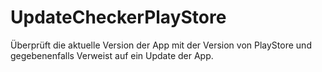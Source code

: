 # UpdateCheckerPlayStore
Überprüft die aktuelle Version der App mit der Version von PlayStore und gegebenenfalls Verweist auf ein Update der App.
